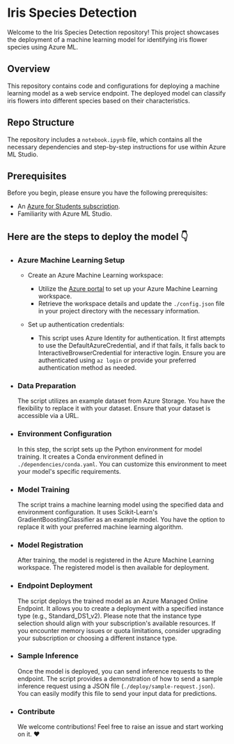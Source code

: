 # Iris Species Detection

Welcome to the Iris Species Detection repository! This project showcases the deployment of a machine learning model for identifying iris flower species using Azure ML.

## Overview

This repository contains code and configurations for deploying a machine learning model as a web service endpoint. The deployed model can classify iris flowers into different species based on their characteristics.

## Repo Structure 

The repository includes a `notebook.ipynb` file, which contains all the necessary dependencies and step-by-step instructions for use within Azure ML Studio.

## Prerequisites

Before you begin, please ensure you have the following prerequisites:

- An [Azure for Students subscription](https://azure.microsoft.com/free/students/).
- Familiarity with Azure ML Studio.

## Here are the steps to deploy the model 👇

- ### Azure Machine Learning Setup

  - Create an Azure Machine Learning workspace:

     - Utilize the [Azure portal](https://portal.azure.com) to set up your Azure Machine Learning workspace.
     - Retrieve the workspace details and update the `./config.json` file in your project directory with the necessary information.

  - Set up authentication credentials:

     - This script uses Azure Identity for authentication. It first attempts to use the DefaultAzureCredential, and if that fails, it falls back to InteractiveBrowserCredential for interactive login. Ensure you are authenticated using `az login` or provide your preferred authentication method as needed.

- ### Data Preparation

  The script utilizes an example dataset from Azure Storage. You have the flexibility to replace it with your dataset. Ensure that your dataset is accessible via a URL.

- ### Environment Configuration

  In this step, the script sets up the Python environment for model training. It creates a Conda environment defined in `./dependencies/conda.yaml`. You can customize this environment to meet your model's specific requirements.

- ### Model Training

  The script trains a machine learning model using the specified data and environment configuration. It uses Scikit-Learn's GradientBoostingClassifier as an example model. You have the option to replace it with your preferred machine learning algorithm.

- ### Model Registration

  After training, the model is registered in the Azure Machine Learning workspace. The registered model is then available for deployment.

- ### Endpoint Deployment

  The script deploys the trained model as an Azure Managed Online Endpoint. It allows you to create a deployment with a specified instance type (e.g., Standard_DS1_v2). Please note that the instance type selection should align with your subscription's available resources. If you encounter memory issues or quota limitations, consider upgrading your subscription or choosing a different instance type.

- ### Sample Inference

  Once the model is deployed, you can send inference requests to the endpoint. The script provides a demonstration of how to send a sample inference request using a JSON file (`./deploy/sample-request.json`). You can easily modify this file to send your input data for predictions.

- ### Contribute

  We welcome contributions! Feel free to raise an issue and start working on it. ❤
